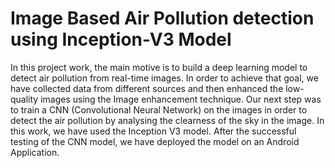 # Image Based Air Pollution detection using Inception-V3 Model

 In this project work, the main motive is to build a deep 
learning model to detect air pollution from real-time images. In order 
to achieve that goal, we have collected data from different sources 
and then enhanced the low-quality images using the Image 
enhancement technique. Our next step was to train a CNN 
(Convolutional Neural Network) on the images in order to detect the 
air pollution by analysing the clearness of the sky in the image. In this 
work, we have used the Inception V3 model. After the successful 
testing of the CNN model, we have deployed the model on an Android 
Application.
